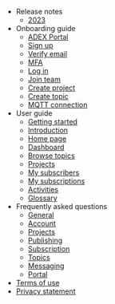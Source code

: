 * Release notes
  * [2023](Release%20notes/Release)
* Onboarding guide
  * [ADEX Portal](Onboarding%20Guide/ADEX%20Portal)
  * [Sign up](Onboarding%20Guide/Sign%20up)
  * [Verify email](Onboarding%20Guide/Verify%20email)
  * [MFA](Onboarding%20Guide/MFA)
  * [Log in](Onboarding%20Guide/Log%20in)
  * [Join team](Onboarding%20Guide/Join%20team)
  * [Create project](Onboarding%20Guide/Create%20project)
  * [Create topic](Onboarding%20Guide/Create%20topic)
  * [MQTT connection](Onboarding%20Guide/MQTT%20connection)
* User guide
  * [Getting started](User%20Guide/Getting%20Started)
  * [Introduction](User%20Guide/Introduction)
  * [Home page](User%20Guide/Home%20Page)
  * [Dashboard](User%20Guide/Dashboard)
  * [Browse topics](User%20Guide/Browse%20Topic)
  * [Projects](User%20Guide/Projects)
  * [My subscribers](User%20Guide/My%20Subscribers)
  * [My subscriptions](User%20Guide/My%20Subscriptions)
  * [Activities](User%20Guide/Activities)
  * [Glossary](User%20Guide/Glossary)
* Frequently asked questions
  * [General](FAQs/General)
  * [Account](FAQs/Account)
  * [Projects](FAQs/Projects)
  * [Publishing](FAQs/Publishing)
  * [Subscription](FAQs/Subscription)
  * [Topics](FAQs/Topic)
  * [Messaging](FAQs/Messaging)
  * [Portal](FAQs/Portal)
* [Terms of use](Terms%20of%20Use/TOU)
* [Privacy statement](Privacy%20Statement/Privacy)

